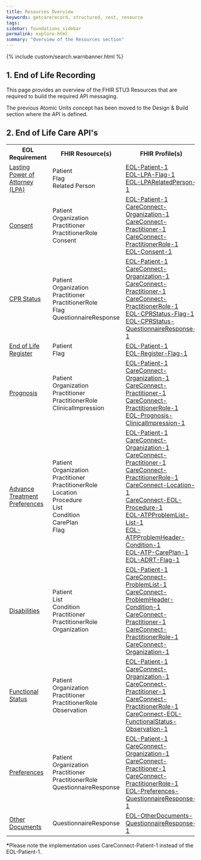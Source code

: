 ```yaml
---
title: Resources Overview
keywords: getcarerecord, structured, rest, resource
tags: 
sidebar: foundations_sidebar
permalink: explore.html
summary: "Overview of the Resources section"
---
```


{% include custom/search.warnbanner.html %}

## 1. End of Life Recording ##

This page provides an overview of the FHIR STU3 Resources that are required to build the required API messaging.

The previous Atomic Units concept has been moved to the Design & Build section where the API is defined.

## 2. End of Life Care API's ###

<table style="min-width:100%;width:100%">
<tr id="clinical">
<th style="width:33%;">EOL Requirement</th>
<th style="width:33%;">FHIR Resource(s)</th>
<th style="width:33%;">FHIR Profile(s)</th>
</tr>
<tr>
<td><a href="api_eol_lastingpowerofattorney.html">Lasting Power of Attorney (LPA)</a></td>
<td>Patient<br/>Flag<br/>Related Person</td>
<td>
<a href="https://fhir.nhs.uk/STU3/StructureDefinition/EOL-Patient-1">EOL-Patient-1</a><br/>
<a href="https://fhir.nhs.uk/STU3/StructureDefinition/EOL-LPA-Flag-1">EOL-LPA-Flag-1</a><br/>
<a href="https://fhir.nhs.uk/STU3/StructureDefinition/EOL-LPA-RelatedPerson-1">EOL-LPARelatedPerson-1</a>
</td>
</tr>
<tr>
<td><a href="api_eol_consent.html">Consent</a></td>
<td>Patient<br/>Organization<br/>Practitioner<br/>PractitionerRole<br/>Consent<br/></td>
<td>
<a href="https://fhir.nhs.uk/STU3/StructureDefinition/EOL-Patient-1">EOL-Patient-1</a><br/>
<a href="https://fhir.hl7.org.uk/STU3/StructureDefinition/CareConnect-Organization-1">CareConnect-Organization-1</a><br/>
<a href="https://fhir.hl7.org.uk/STU3/StructureDefinition/CareConnect-Practitioner-1">CareConnect-Practitioner-1</a><br/>
<a href="https://fhir.hl7.org.uk/STU3/StructureDefinition/CareConnect-PractitionerRole-1">CareConnect-PractitionerRole-1 </a><br/>
<a href="https://fhir.nhs.uk/STU3/StructureDefinition/EOL-Consent-1">EOL-Consent-1</a>
</td>
</tr>
<tr>
<td><a href="api_eol_cprstatus.html">CPR Status</a></td>
<td>Patient<br/>Organization<br/>Practitioner<br/>PractitionerRole<br/>Flag<br/>QuestionnaireResponse<br/></td>
<td>
<a href="https://fhir.nhs.uk/STU3/StructureDefinition/EOL-Patient-1">EOL-Patient-1</a><br/>
<a href="https://fhir.hl7.org.uk/STU3/StructureDefinition/CareConnect-Organization-1">CareConnect-Organization-1</a><br/>
<a href="https://fhir.hl7.org.uk/STU3/StructureDefinition/CareConnect-Practitioner-1">CareConnect-Practitioner-1</a><br/>
<a href="https://fhir.hl7.org.uk/STU3/StructureDefinition/CareConnect-PractitionerRole-1">CareConnect-PractitionerRole-1</a><br/>
<a href="https://fhir.nhs.uk/STU3/StructureDefinition/EOL-CPRStatus-Flag-1">EOL-CPRStatus-Flag-1</a><br/>
<a href="https://fhir.nhs.uk/STU3/StructureDefinition/EOL-CPRStatus-QuestionnaireResponse-1">EOL-CPRStatus-QuestionnaireResponse-1</a>
</td>
</tr>
<tr>
<td><a href="api_eol_register.html">End of Life Register</a></td>
<td>Patient<br/>Flag</td>
<td>
<a href="https://fhir.nhs.uk/STU3/StructureDefinition/EOL-Patient-1">EOL-Patient-1</a><br/>
<a href="https://fhir.nhs.uk/STU3/StructureDefinition/EOL-Register-Flag-1">EOL-Register-Flag-1</a>
</td>
</tr>
<tr>
<td><a href="api_eol_prognosis.html">Prognosis</a></td>
<td>Patient<br/>Organization<br/>Practitioner<br/>PractitionerRole<br/>ClinicalImpression</td>
<td>
<a href="https://fhir.nhs.uk/STU3/StructureDefinition/EOL-Patient-1">EOL-Patient-1</a><br/>
<a href="https://fhir.hl7.org.uk/STU3/StructureDefinition/CareConnect-Organization-1">CareConnect-Organization-1</a><br/>
<a href="https://fhir.hl7.org.uk/STU3/StructureDefinition/CareConnect-Practitioner-1">CareConnect-Practitioner-1</a><br/>
<a href="https://fhir.hl7.org.uk/STU3/StructureDefinition/CareConnect-PractitionerRole-1">CareConnect-PractitionerRole-1</a><br/>
<a href="https://fhir.nhs.uk/STU3/StructureDefinition/EOL-Prognosis-ClinicalImpression-1">EOL-Prognosis-ClinicalImpression-1</a>
</td>
</tr>
<tr>
<td><a href="api_eol_atp.html">Advance Treatment Preferences</a></td>
<td>Patient<br/>Organization<br/>Practitioner<br/>PractitionerRole<br/>Location<br/>Procedure<br/>List<br/>Condition<br/>CarePlan<br/>Flag</td>
<td>
<a href="https://fhir.nhs.uk/STU3/StructureDefinition/EOL-Patient-1">EOL-Patient-1</a><br/>
<a href="https://fhir.hl7.org.uk/STU3/StructureDefinition/CareConnect-Organization-1">CareConnect-Organization-1</a><br/>
<a href="https://fhir.hl7.org.uk/STU3/StructureDefinition/CareConnect-Practitioner-1">CareConnect-Practitioner-1</a><br/>
<a href="https://fhir.hl7.org.uk/STU3/StructureDefinition/CareConnect-PractitionerRole-1">CareConnect-PractitionerRole-1</a><br/>
<a href="https://fhir.hl7.org.uk/STU3/StructureDefinition/CareConnect-Location-1">CareConnect-Location-1</a><br/>
<a href="https://fhir.nhs.uk/STU3/StructureDefinition/CareConnect-EOL-Procedure-1">CareConnect-EOL-Procedure-1</a><br/>
<a href="https://fhir.nhs.uk/STU3/StructureDefinition/EOL-ATPProblemList-List-1">EOL-ATPProblemList-List-1</a><br/>
<a href="https://fhir.nhs.uk/STU3/StructureDefinition/EOL-ATPProblemHeader-Condition-1">EOL-ATPProblemHeader-Condition-1</a><br/>
<a href="https://fhir.nhs.uk/STU3/StructureDefinition/EOL-ATP-CarePlan-1">EOL-ATP-CarePlan-1</a><br/>
<a href="https://fhir.nhs.uk/STU3/StructureDefinition/EOL-ADRT-Flag-1">EOL-ADRT-Flag-1</a><br/>
</td>
</tr>
<tr>
<td><a href="api_eol_disabilities.html">Disabilities</a></td>
<td>Patient<br/>List<br/>Condition<br/>Practitioner<br/>PractitionerRole<br/>Organization<br/></td>
<td>
<a href="https://fhir.nhs.uk/STU3/StructureDefinition/EOL-Patient-1">EOL-Patient-1</a><br/>
<a href="https://fhir.hl7.org.uk/STU3/StructureDefinition/CareConnect-ProblemList-1">CareConnect-ProblemList-1</a><br/>
<a href="https://fhir.hl7.org.uk/STU3/StructureDefinition/CareConnect-ProblemHeader-Condition-1">CareConnect-ProblemHeader-Condition-1</a><br/>
<a href="https://fhir.hl7.org.uk/STU3/StructureDefinition/CareConnect-Practitioner-1">CareConnect-Practitioner-1</a><br/>
<a href="https://fhir.hl7.org.uk/STU3/StructureDefinition/CareConnect-PractitionerRole-1">CareConnect-PractitionerRole-1</a><br/>
<a href="https://fhir.hl7.org.uk/STU3/StructureDefinition/CareConnect-Organization-1">CareConnect-Organization-1</a>
</td>
</tr>
<tr>
<td><a href="api_eol_functionalstatus.html">Functional Status</a></td>
<td>Patient<br/>Organization<br/>Practitioner<br/>PractitionerRole<br/>Observation</td>
<td>
<a href="https://fhir.nhs.uk/STU3/StructureDefinition/EOL-Patient-1">EOL-Patient-1</a><br/>
<a href="https://fhir.hl7.org.uk/STU3/StructureDefinition/CareConnect-Organization-1">CareConnect-Organization-1</a><br/>
<a href="https://fhir.hl7.org.uk/STU3/StructureDefinition/CareConnect-Practitioner-1">CareConnect-Practitioner-1</a><br/>
<a href="https://fhir.hl7.org.uk/STU3/StructureDefinition/CareConnect-PractitionerRole-1">CareConnect-PractitionerRole-1</a><br/>
<a href="https://fhir.nhs.uk/STU3/StructureDefinition/CareConnect-EOL-FunctionalStatus-Observation-1">CareConnect-EOL-FunctionalStatus-Observation-1</a>
</td>
</tr>
<tr>
<td><a href="api_eol_preferences.html">Preferences</a></td>
<td>Patient<br/>Organization<br/>Practitioner<br/>PractitionerRole<br/>QuestionnaireResponse</td>
<td>
<a href="https://fhir.nhs.uk/STU3/StructureDefinition/EOL-Patient-1">EOL-Patient-1</a><br/>
<a href="https://fhir.hl7.org.uk/STU3/StructureDefinition/CareConnect-Organization-1">CareConnect-Organization-1</a><br/>
<a href="https://fhir.hl7.org.uk/STU3/StructureDefinition/CareConnect-Practitioner-1">CareConnect-Practitioner-1</a><br/>
<a href="https://fhir.hl7.org.uk/STU3/StructureDefinition/CareConnect-PractitionerRole-1">CareConnect-PractitionerRole-1</a><br/>
<a href="https://fhir.nhs.uk/STU3/StructureDefinition/EOL-Preferences-QuestionnaireResponse-1">EOL-Preferences-QuestionnaireResponse-1</a>
</td>
</tr>
<tr>
<td><a href="api_eol_otherdocuments.html">Other Documents</a></td>
<td>QuestionnaireResponse</td>
<td><a href="https://fhir.nhs.uk/STU3/StructureDefinition/EOL-OtherDocuments-QuestionnaireResponse-1">EOL-OtherDocuments-QuestionnaireResponse-1</a></td>
</tr>
</table>

<b>*</b>Please note the implementation uses CareConnect-Patient-1 instead of the EOL-Patient-1.